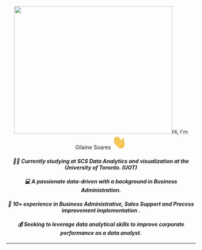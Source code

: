 <div id="header" align="center">
  <img src="https://cdn.dribbble.com/users/634508/screenshots/2172083/media/863da86eeaed056444be4fc8b02edcdf.gif" width="420" height="340/>
</div>

---

# Hi, I'm Gilaine Soares <img src="https://github.com/ABSphreak/ABSphreak/raw/master/gifs/Hi.gif" height="38" width="38" >


  <h4> <em>🧑‍🎓 Currently studying at SCS Data Analytics and visualization at the University of Toronto. (UOT) </em></h4>
 
  <h4> <em>💻 A passionate data-driven with a background in Business Administration. </em></hr>
                                                                                                                        
  <h4> <em>🔑 10+ experience in Business Administrative, Sales Support and Process improvement implementation .</em> </h4>                                                                                                                      
                                                                                                                        
  <h4> <em>💰 Seeking to leverage data analytical skills to improve corporate performance as a data analyst. </em> </h4>
 
 ---

 </div>
 
 
 ##

